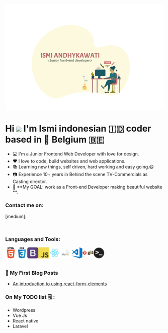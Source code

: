 

![ismi](ismi.png)

# Hi <img src="https://media.giphy.com/media/hvRJCLFzcasrR4ia7z/giphy.gif" width="25px"> I'm Ismi indonesian 🇮🇩 coder based in 📍 Belgium 🇧🇪

- :computer: I'm a Junior Frontend Web Developer with love for design.
- :heart: I love to code, build websites and web applications.
- :books: Learning new things, self driven, hard working and easy going.:smiley:
- :camera: Experience 10+ years in Behind the scene TV-Commercials as Casting director.
- :electric_plug: **My GOAL: work as a Front-end Developer making beautiful  website **.

### Contact me on:
[linkedin]: www.linkedin.com/in/ismiandhykawati
[medium]: 

 <p>&nbsp;</p>
 
### Languages and Tools:
<img align="left" alt="HTML5" width="35px" src="https://raw.githubusercontent.com/github/explore/80688e429a7d4ef2fca1e82350fe8e3517d3494d/topics/html/html.png" />
<img align="left" alt="CSS3" width="35px" src="https://raw.githubusercontent.com/github/explore/80688e429a7d4ef2fca1e82350fe8e3517d3494d/topics/css/css.png" /> 
<img align="left" alt="Bootstrap" width="35px" src="https://raw.githubusercontent.com/github/explore/80688e429a7d4ef2fca1e82350fe8e3517d3494d/topics/bootstrap/bootstrap.png" />
<img align="left" alt="JavaScript" width="35px" src="https://raw.githubusercontent.com/github/explore/80688e429a7d4ef2fca1e82350fe8e3517d3494d/topics/javascript/javascript.png" />  
<img align="left" alt="React" width="35px" src="https://raw.githubusercontent.com/github/explore/80688e429a7d4ef2fca1e82350fe8e3517d3494d/topics/react/react.png" />
<img align="left" alt="MySQL" width="35px" src="https://raw.githubusercontent.com/github/explore/80688e429a7d4ef2fca1e82350fe8e3517d3494d/topics/mysql/mysql.png" />
<img align="left" alt="Visual Studio Code" width="35px" src="https://raw.githubusercontent.com/github/explore/80688e429a7d4ef2fca1e82350fe8e3517d3494d/topics/visual-studio-code/visual-studio-code.png" />
<img align="left" alt="Git" width="35px" src="https://raw.githubusercontent.com/github/explore/80688e429a7d4ef2fca1e82350fe8e3517d3494d/topics/git/git.png" />
<img align="left" alt="Terminal" width="35px" src="https://raw.githubusercontent.com/github/explore/80688e429a7d4ef2fca1e82350fe8e3517d3494d/topics/terminal/terminal.png" />
 
 
 <p>&nbsp;</p>

<p>&nbsp;</p>

### 📕 My First Blog Posts
- [An introduction to using react-form-elements](https://dev.to/ismiandhyka18/an-introduction-of-using-react-form-elements-51ng)


### On My TODO list 🗒 :
- Wordpress
- Vue Js
- React native
- Laravel


